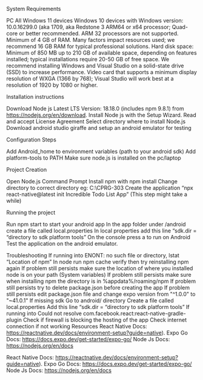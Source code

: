 System Requirements

PC
  All Windows 11 devices
  Windows 10 devices with Windows version: 10.0.16299.0 (aka 1709, aka Redstone 3
  ARM64 or x64 processor; Quad-core or better recommended. ARM 32 processors are not supported.
  Minimum of 4 GB of RAM. Many factors impact resources used; we recommend 16 GB RAM for typical professional solutions.
  Hard disk space: Minimum of 850 MB up to 210 GB of available space, depending on features installed; typical installations require 20-50 GB of free space. We recommend installing Windows and Visual Studio on a solid-state drive (SSD) to increase performance.
  Video card that supports a minimum display resolution of WXGA (1366 by 768); Visual Studio will work best at a resolution of 1920 by 1080 or higher.


Installation instructions

  Download Node js Latest LTS Version: 18.18.0 (includes npm 9.8.1) from https://nodejs.org/en/download. 
  Install Node js with the Setup Wizard.
  Read and accept License Agreement
  Select directory where to install Node.js
  Download android studio giraffe and setup an android emulator for testing

Configuration Steps

  Add Android_home to environment variables (path to your android sdk)
  Add platform-tools to PATH
  Make sure node.js is installed on the pc/laptop

Project Creation


  Open Node.js Command Prompt
  Install npm with npm install
  Change directory to correct directory eg: C:\CPRG-303
  Create the application “npx react-native@latest init Incredible Todo List App” (This step might take a while)

Running the project


  Run npm start to start your android app
  In the app folder under /android create a file called local.properties
  In local properties add this line “sdk.dir = “directory to sdk platform tools”
  On the console press a to run on Android
  Test the application on the android emulator.

Troubleshooting
   If running into ENONT: no such file or directory, lstat “Location of npm”
   In node run npm cache verify then try reinstalling npm again
   If problem still persists make sure the location of where you installed node is on your path (System variables)
   If problem still persists make sure when installing npm the directory is in %appdata%/roaming/npm
   If problem still persists try to delete package.json before creating the app
   If problem still persists edit package.json file and change expo version from "^1.0.0" to "~41.0.1"
   If missing sdk
   Go to android/ directory
   Create a file called local.properties
   Add this line “sdk.dir = “directory to sdk platform tools”
   If running into Could not resolve com.facebook.react:react-native-gradle-plugin
   Check if firewall is blocking the hosting of the app
   Check internet connection if not working
Resources
  React Native Docs: https://reactnative.dev/docs/environment-setup?guide=native).
  Expo Go Docs: https://docs.expo.dev/get-started/expo-go/
  Node Js Docs: https://nodejs.org/en/docs


React Native Docs: https://reactnative.dev/docs/environment-setup?guide=native).
Expo Go Docs: https://docs.expo.dev/get-started/expo-go/
Node Js Docs: https://nodejs.org/en/docs
